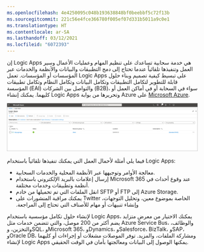 ```yaml
---
ms.openlocfilehash: 4e4250095c048b193638848bf0beebbf5c72f13b
ms.sourcegitcommit: 221c56e4fce366780f005ef07d331b5011a9c0e1
ms.translationtype: HT
ms.contentlocale: ar-SA
ms.lasthandoff: 03/12/2021
ms.locfileid: "6072393"
---
```

إن Logic Apps هي خدمة سحابية تساعدك على تنظيم المهام وعمليات الأعمال وسير العمل وتنفيذها تلقائياً عندما تحتاج إلى دمج التطبيقات والبيانات والأنظمة والخدمات عبر المؤسسات أو المؤسسات.
تعمل Logic Apps على تبسيط كيفية تصميم وبناء حلول قابلة للتطوير لتكامل التطبيقات وتكامل البيانات وتكامل النظام وتكامل تطبيقات المؤسسة (EAI) والتواصل بين الشركات (B2B)، سواء في السحابة أو في أماكن العمل أو كليهما. يمكنك إنشاء Logic Apps وتحريرها من بوابة Azure على [Microsoft Azure](https://portal.azure.com/?azure-portal=true).

[![لقطة شاشة لصفحة Microsoft Azure ‏Logic apps.](../media/logic-apps.png)](../media/logic-apps.png#lightbox)

فيما يلي أمثلة لأحمال العمل التي يمكنك تنفيذها تلقائياً باستخدام Logic Apps:

-   معالجة الأوامر وتوجيهها عبر الأنظمة المحلية والخدمات السحابية.
-   إرسال إعلامات بالبريد الإلكتروني باستخدام Microsoft 365 عند وقوع أحداث في أنظمة وتطبيقات وخدمات مختلفة.
-   انقل الملفات التي تم تحميلها من خادم SFTP أو FTP إلى Azure Storage.
-   يمكنك مراقبة المنشورات على Twitter الخاصة بموضوع معين، وتحليل ‏‫التوجهات، وإنشاء تنبيهات أو مهام للأصناف التي تحتاج إلى المراجعة.

لإنشاء حلول تكامل مؤسسية باستخدام Logic Apps، يمكنك الاختيار من معرض متزايد يضم أكثر من 200 موصل، والتي تتضمن خدمات مثل Azure Service Bus، والوظائف، والتخزين، وSQL، وMicrosoft 365، وDynamics، وSalesforce، BizTalk، وSAP، وOracle DB، ومشاركة الملفات، والمزيد.
توفر الموصلات مشغلات أو إجراءات أو كليهما لإنشاء Logic Apps يمكنها الوصول إلى البيانات ومعالجتها بأمان في الوقت الحقيقي. 
